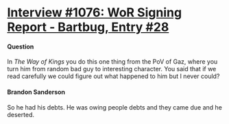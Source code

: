 # [Interview #1076: WoR Signing Report - Bartbug, Entry #28](https://www.theoryland.com/intvmain.php?i=1076#28)

#### Question

In
*The Way of Kings*
you do this one thing from the PoV of Gaz, where you turn him from random bad guy to interesting character. You said that if we read carefully we could figure out what happened to him but I never could?

#### Brandon Sanderson

So he had his debts. He was owing people debts and they came due and he deserted.

